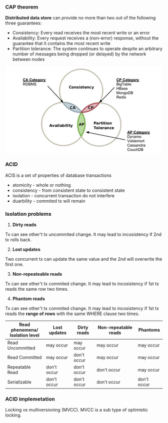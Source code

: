 ### CAP theorem

**Distributed data store** can provide no more than two out of the following three guarantees:

- Consistency: Every read receives the most recent write or an error
- Availability: Every request receives a (non-error) response, without the guarantee that it contains the most recent write
- Partition tolerance: The system continues to operate despite an arbitrary number of messages being dropped (or delayed) by the network between nodes

![cap-therorem](persistence_files/cap-therorem.jpg)

### ACID
ACIS is a set of properties of database transactions
- atomicity - whole or nothing
- consistency - from consistent state to consistent state
- isolation - concurrent transaction do not interfere
- duarbility - commited tx will remain

### Isolation problems
1. **Dirty reads**

Tx can see other't tx uncommited change. It may lead to incosistency if 2nd tx rolls back.

2. **Lost updates**

Two concurrent tx can update the same value and the 2nd will overwrite the first one.

3. **Non-repeateable reads**

Tx can see other't tx commited change. It may lead to incosistency if 1st tx reads the same row two times.

4. **Phantom reads**

Tx can see other't tx commited change. It may lead to incosistency if 1st tx reads the **range of rows** with the same WHERE clause two times.

| Read phenomena/<br>Isolation level 	| Lost updates 	| Dirty reads 	| Non-repeatable reads 	| Phantoms    	|
|------------------------------------	|--------------	|-------------	|----------------------	|-------------	|
| Read Uncommitted                   	| may occur    	| may occur   	| may occur            	| may occur   	|
| Read Committed                     	| may occur    	| don't occur 	| may occur            	| may occur   	|
| Repeatable Read                    	| don't occur  	| don't occur 	| don't occur          	| may occur   	|
| Serializable                       	| don't occur  	| don't occur 	| don't occur          	| don't occur 	|

### ACID implemetation

Locking vs multiversioning (MVCC). MVCC is a sub type of optimistic locking.


